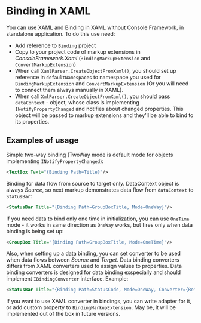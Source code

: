 Binding in XAML
==

You can use XAML and Binding in XAML without Console Framework, in standalone application. To do this use need:

- Add reference to `Binding` project
- Copy to your project code of markup extensions in _ConsoleFramework.Xaml_ (`BindingMarkupExtension` and `ConvertMarkupExtension`)
- When call `XamlParser.CreateObjectFromXaml()`, you should set up reference in `defaultNamespaces` to namespace you used
  for `BindingMarkupExtension` and `ConvertMarkupExtension` (Or you will need to connect them always manually in XAML).
- When call `XmlParser.CreateObjectFromXaml()`, you should pass `dataContext` - object, whose class is implementing
  `INotifyPropertyChanged` and notifies about changed properties. This object will be passed to markup extensions and
  they'll be able to bind to its properties.

## Examples of usage

Simple two-way binding (TwoWay mode is default mode for objects implementing `INotifyPropertyChanged`):

```xml
<TextBox Text="{Binding Path=Title}"/>
```

Binding for data flow from source to target only. DataContext object is always _Source_, so next markup
demonstrates data flow from `dataContext` to `StatusBar`:

```xml
<StatusBar Title="{Binding Path=GroupBoxTitle, Mode=OneWay}"/>
```

If you need data to bind only one time in initialization, you can use `OneTime` mode - it works in same
direction as `OneWay` works, but fires only when data binding is being set up:

```xml
<GroupBox Title="{Binding Path=GroupBoxTitle, Mode=OneTime}"/>
```

Also, when setting up a data binding, you can set converter to be used when data flows between _Source_ and _Target_.
Data binding converters differs from XAML converters used to assign values to properties. Data binding converters
is designed for data binding exspecially and should implement `IBindingConverter` interface. Example:

```xml
<StatusBar Title="{Binding Path=StatusCode, Mode=OneWay, Converter={Ref converter}}"/>
```

If you want to use XAML converter in bindings, you can write adapter for it, or add custom property to 
`BindingMarkupExtension`. May be, it will be implemented out of the box in future versions.
